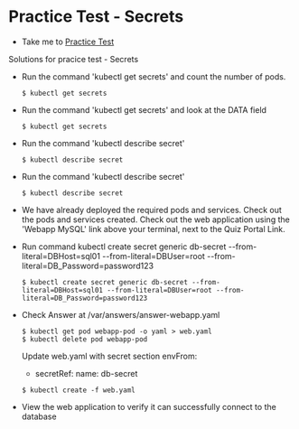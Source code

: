 # Practice Test - Secrets
  - Take me to [Practice Test](https://kodekloud.com/courses/539883/lectures/9816645)

Solutions for pracice test - Secrets
- Run the command 'kubectl get secrets' and count the number of pods.
  ```
  $ kubectl get secrets
  ```
- Run the command 'kubectl get secrets' and look at the DATA field
  ```
  $ kubectl get secrets
  ```
- Run the command 'kubectl describe secret'
  ```
  $ kubectl describe secret
  ```
- Run the command 'kubectl describe secret'
  ```
  $ kubectl describe secret
  ```
- We have already deployed the required pods and services. Check out the pods and services created. Check out the web application using the 'Webapp MySQL' link above your terminal, next to the Quiz Portal Link.

- Run command kubectl create secret generic db-secret --from-literal=DBHost=sql01 --from-literal=DBUser=root --from-literal=DB_Password=password123
  ```
  $ kubectl create secret generic db-secret --from-literal=DBHost=sql01 --from-literal=DBUser=root --from-literal=DB_Password=password123
  ```
- Check Answer at /var/answers/answer-webapp.yaml
  ```
  $ kubectl get pod webapp-pod -o yaml > web.yaml
  $ kubectl delete pod webapp-pod
  ```
  Update web.yaml with secret section
  envFrom:
    - secretRef:
        name: db-secret
  ```
  $ kubectl create -f web.yaml
  ```
- View the web application to verify it can successfully connect to the database




